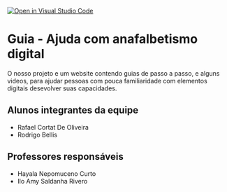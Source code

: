 [![Open in Visual Studio Code](https://classroom.github.com/assets/open-in-vscode-2e0aaae1b6195c2367325f4f02e2d04e9abb55f0b24a779b69b11b9e10269abc.svg)](https://classroom.github.com/online_ide?assignment_repo_id=19368443&assignment_repo_type=AssignmentRepo)
# Guia - Ajuda com anafalbetismo digital

  O nosso projeto e um website contendo guias de passo a passo, e alguns videos, para ajudar pessoas com pouca familiaridade com elementos digitais desevolver suas capacidades.
## Alunos integrantes da equipe

* Rafael Cortat De Oliveira
* Rodrigo Bellis

## Professores responsáveis

* Hayala Nepomuceno Curto 
* Ilo Amy Saldanha Rivero
